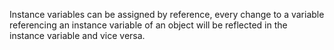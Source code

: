 Instance variables can be assigned by reference, every change to a variable referencing an instance variable of an object will be reflected in the instance variable and vice versa.